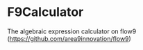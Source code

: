# F9Calculator
The algebraic expression calculator on flow9 (https://github.com/area9innovation/flow9)
